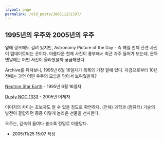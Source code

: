 ```yaml
---
layout: page
permalink: /old_posts/200511251507/
---
```


## 1995년의 우주와 2005년의 우주

옆에 링크에도 걸려 있지만, Astronomy Picture of the Day - 즉 매일 천체 관련 사진이 업데이트되는 곳이다. 아름다운 천체 사진이 풍부해서 최근 자주 들어가 보는데, 문득 옛날에는 어떤 사진이 올라왔을까 궁금해졌다.

Archive를 뒤져보니, 1995년 6월 16일자가 목록의 가장 밑에 있다. 지금으로부터 10년 전에는 과연 어떤 우주의 모습을 담아서 보여줬을까?

<a href="apod/image/e_lens.gif">Neutron Star Earth</a> - 1995년 6월 16일자

<a href="apod/image/0511/ngc1333_spitzer_f.jpg">Dusty NGC 1333</a> - 2005년 어제자

이미지의 차이는 초보자도 알 수 있을 정도로 확연하다.
(천체) 과학과 (컴퓨터) 기술의 발전이 결합하면 종종 이렇게 놀라운 선물을 선사한다.

우주는, 깊숙히 들여다 볼수록 정말로 아름답다.




- 2005/11/25 15:07 작성